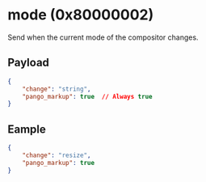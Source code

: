 # mode (0x80000002)
Send when the current mode of the compositor changes.

## Payload
```json
{
    "change": "string",
    "pango_markup": true  // Always true
}
```

## Eample
```json
{
    "change": "resize",
    "pango_markup": true
}
```
